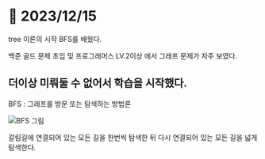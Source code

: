 # 📅 2023/12/15

tree 이론의 시작 BFS를 배웠다.

백준 골드 문제 초입 및 프로그래머스 LV.2이상 에서 그래프 문제가 자주 보였다.

더이상 미뤄둘 수 없어서 학습을 시작했다.
-------------------------------------
BFS : 그래프를 방문 또는 탐색하는 방법론

![BFS 그림](https://i.namu.wiki/i/PjDVBzpRg68hMZqeBgWEBGTHFZMOgLn4vQH7Vt3pFppTOy4uwZiwyitDo49DbxnktDkCQ_-6OA0WBW0uo9lrXw.gif)


갈림길에 연결되어 있는 모든 길을 한번씩 탐색한 뒤 다시 연결되어 있는 모든 길을 넓게 탐색한다.